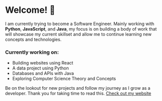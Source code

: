 # Welcome! 🖖

I am currently trying to become a Software Engineer. Mainly working with **Python**, **JavaScript**, and **Java**, my focus is on building a body of work that will showcase my current skillset and allow me to continue learning new concepts and technologies.

 ### Currently working on:
 - Building websites using React
 - A data project using Python
 - Databases and APIs with Java
 - Exploring Computer Science Theory and Concepts

<p>Be on the lookout for new projects and follow my journey as I grow as a developer. Thank you for taking time to read this. <a href="https://www.kidronlightech.com">Check out my website</a>

